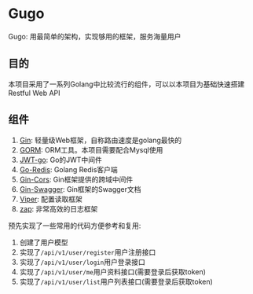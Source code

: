# Gugo

Gugo: 用最简单的架构，实现够用的框架，服务海量用户

## 目的

本项目采用了一系列Golang中比较流行的组件，可以以本项目为基础快速搭建Restful Web API


## 组件

1. [Gin](https://github.com/gin-gonic/gin): 轻量级Web框架，自称路由速度是golang最快的
2. [GORM](https://gorm.io/index.html): ORM工具。本项目需要配合Mysql使用
3. [JWT-go](https://github.com/dgrijalva/jwt-go): Go的JWT中间件
4. [Go-Redis](https://github.com/go-redis/redis): Golang Redis客户端
5. [Gin-Cors](https://github.com/gin-contrib/cors): Gin框架提供的跨域中间件
5. [Gin-Swagger](https://github.com/swaggo/gin-swagger): Gin框架的Swagger文档
6. [Viper](https://github.com/spf13/viper): 配置读取框架
7. [zap](https://go.uber.org/zap): 非常高效的日志框架

预先实现了一些常用的代码方便参考和复用:

1. 创建了用户模型
2. 实现了```/api/v1/user/register```用户注册接口
3. 实现了```/api/v1/user/login```用户登录接口
4. 实现了```/api/v1/user/me```用户资料接口(需要登录后获取token)
5. 实现了```/api/v1/user/list```用户列表接口(需要登录后获取token)
